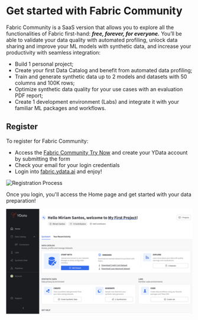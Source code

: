 # Get started with Fabric Community

Fabric Community is a SaaS version that allows you to explore all the functionalities of Fabric first-hand: ***free, forever, for everyone.*** You’ll be able to validate your data quality with automated profiling, unlock data sharing and improve your ML models with synthetic data, and increase your productivity with seamless integration:

- Build 1 personal project;
- Create your first Data Catalog and benefit from automated data profiling;
- Train and generate synthetic data up to 2 models and datasets with 50 columns and 100K rows;
- Optimize synthetic data quality for your use cases with an evaluation PDF report;
- Create 1 development environment (Labs) and integrate it with your familiar ML packages and workflows.

## Register
To register for Fabric Community:

- Access the <a href="https://ydata.ai/ydata-fabric-free-trial"><u>Fabric Community Try Now</u></a> and create your YData account by submitting the form
- Check your email for your login credentials
- Login into <a href="https://fabric.ydata.ai"><u>fabric.ydata.ai</u></a> and enjoy!

![Registration Process](../assets/overview/registration.png)

Once you login, you'll access the Home page and get started with your data preparation!

![Welcome Screen](../assets/overview/fabric_welcome.png)
